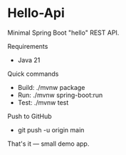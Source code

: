 # Hello-Api

Minimal Spring Boot "hello" REST API.

Requirements
- Java 21

Quick commands
- Build: ./mvnw package
- Run: ./mvnw spring-boot:run
- Test: ./mvnw test

Push to GitHub
- git push -u origin main

That's it — small demo app. 

